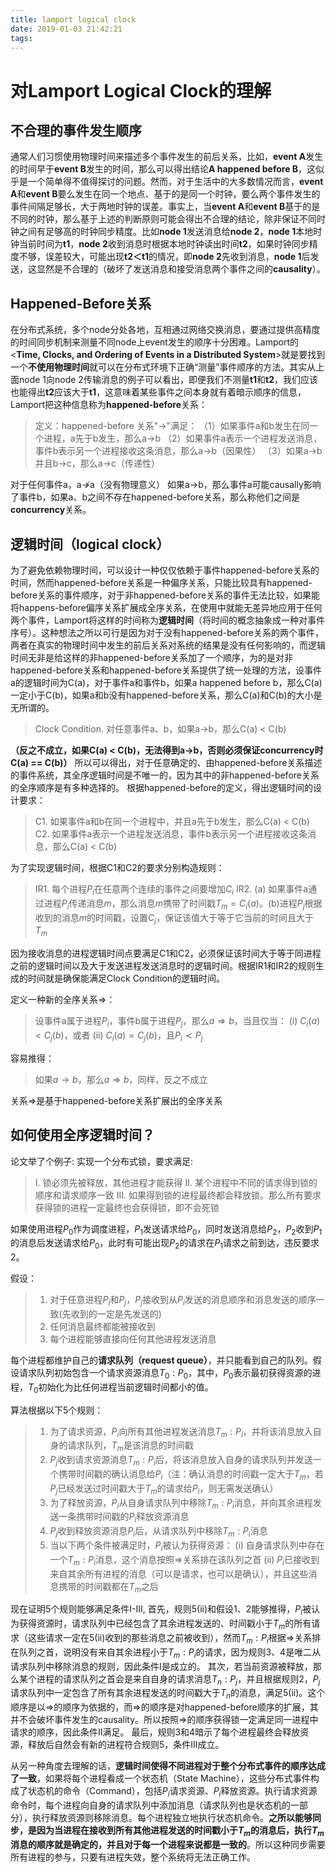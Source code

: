 ```yaml
---
title: lamport logical clock
date: 2019-01-03 21:42:21
tags:
---
```

# 对Lamport Logical Clock的理解

##  不合理的事件发生顺序

通常人们习惯使用物理时间来描述多个事件发生的前后关系，比如，**event A**发生的时间早于**event B**发生的时间，那么可以得出结论**A happened before B**，这似乎是一个简单得不值得探讨的问题。然而，对于生活中的大多数情况而言，**event A**和**event B**要么发生在同一个地点、基于的是同一个时钟，要么两个事件发生的事件间隔足够长，大于两地时钟的误差。事实上，当**event A**和**event B**基于的是不同的时钟，那么基于上述的判断原则可能会得出不合理的结论，除非保证不同时钟之间有足够高的时钟同步精度。比如**node 1**发送消息给**node 2**，**node 1**本地时钟当前时间为**t1**，**node 2**收到消息时根据本地时钟读出时间**t2**，如果时钟同步精度不够，误差较大，可能出现**t2＜t1**的情况，即**node 2**先收到消息，**node 1**后发送，这显然是不合理的（破坏了发送消息和接受消息两个事件之间的**causality**）。

##  Happened-Before关系

在分布式系统，多个node分处各地，互相通过网络交换消息，要通过提供高精度的时间同步机制来测量不同node上event发生的顺序十分困难。Lamport的<**Time, Clocks, and Ordering of Events in a Distributed System**>就是要找到一个**不使用物理时间**就可以在分布式环境下正确“测量”事件顺序的方法。其实从上面node 1向node 2传输消息的例子可以看出，即便我们不测量**t1**和**t2**，我们应该也能得出**t2**应该大于**t1**，这意味着某些事件之间本身就有着暗示顺序的信息，Lamport把这种信息称为**happened-before**关系：
>定义：happened-before 关系"$\rightarrow$"满足：
>（1）如果事件a和b发生在同一个进程，a先于b发生，那么a$\rightarrow$b
>（2）如果事件a表示一个进程发送消息，事件b表示另一个进程接收这条消息，那么a$\rightarrow$b（因果性）
>（3）如果a$\rightarrow$b并且b$\rightarrow$c，那么a$\rightarrow$c（传递性）

对于任何事件a，a$\nrightarrow$a（没有物理意义）
如果a$\rightarrow$b，那么事件a可能causally影响了事件b，如果a、b之间不存在happened-before关系，那么称他们之间是**concurrency**关系。

## 逻辑时间（logical clock）

为了避免依赖物理时间，可以设计一种仅仅依赖于事件happened-before关系的时间，然而happened-before关系是一种偏序关系，只能比较具有happened-before关系的事件顺序，对于非happened-before关系的事件无法比较，如果能将happens-before偏序关系扩展成全序关系，在使用中就能无差异地应用于任何两个事件，Lamport将这样的时间称为**逻辑时间**（将时间的概念抽象成一种对事件序号）。这种想法之所以可行是因为对于没有happened-before关系的两个事件，两者在真实的物理时间中发生的前后关系对系统的结果是没有任何影响的，而逻辑时间无非是给这样的非happened-before关系加了一个顺序，为的是对非happened-before关系和happened-before关系提供了统一处理的方法，设事件a的逻辑时间为C(a)，对于事件a和事件b，如果a happened before b，那么C(a)一定小于C(b)，如果a和b没有happened-before关系，那么C(a)和C(b)的大小是无所谓的。
>Clock Condition. 对任意事件a、b，如果a$\rightarrow$b，那么C(a) < C(b)

**（反之不成立，如果C(a) < C(b)，无法得到a$\rightarrow$b，否则必须保证concurrency时C(a) == C(b)）**
所以可以得出，对于任意确定的、由happened-before关系描述的事件系统，其全序逻辑时间是不唯一的，因为其中的非happened-before关系的全序顺序是有多种选择的。
根据happened-before的定义，得出逻辑时间的设计要求：
>C1. 如果事件a和b在同一个进程中，并且a先于b发生，那么C(a) < C(b)
>C2. 如果事件a表示一个进程发送消息，事件b表示另一个进程接收这条消息，那么C(a) < C(b)

  为了实现逻辑时间，根据C1和C2的要求分别构造规则：
  >IR1. 每个进程$P_i$在任意两个连续的事件之间要增加$C_i$
  >IR2. (a) 如果事件a通过进程$P_i$传递消息$m$，那么消息$m$携带了时间戳$T_m = C_i(a)$。(b)进程$P_j$根据收到的消息$m$的时间戳，设置$C_j$，保证该值大于等于它当前的时间且大于$T_m$

因为接收消息的进程逻辑时间点要满足C1和C2，必须保证该时间大于等于同进程之前的逻辑时间以及大于发送进程发送消息时的逻辑时间。根据IR1和IR2的规则生成的时间就是确保能满足Clock Condition的逻辑时间。

定义一种新的全序关系$\Rightarrow$：
>设事件a属于进程$P_i$，事件b属于进程$P_j$，那么$a\Rightarrow b$，当且仅当：
>(i) $C_i(a) < C_j(b)$，或者
>(ii) $C_i(a) = C_j(b)$，且$P_i \prec P_j$

容易推得：
>如果$a\rightarrow b$，那么$a\Rightarrow b$，同样，反之不成立

关系$\Rightarrow$是基于happened-before关系扩展出的全序关系

## 如何使用全序逻辑时间？

论文举了个例子: 实现一个分布式锁，要求满足:

>I.  锁必须先被释放，其他进程才能获得
>II.  某个进程中不同的请求得到锁的顺序和请求顺序一致
>III.  如果得到锁的进程最终都会释放锁。那么所有要求获得锁的进程一定最终也会获得锁，即不会死锁

如果使用进程$P_0$作为调度进程，$P_1$发送请求给$P_0$，同时发送消息给$P_2$，$P_2$收到$P_1$的消息后发送请求给$P_0$，此时有可能出现$P_2$的请求在$P_1$请求之前到达，违反要求2。

假设：
>1. 对于任意进程$P_i$和$P_j$，$P_j$接收到从$P_i$发送的消息顺序和消息发送的顺序一致(先收到的一定是先发送的)
>2. 任何消息最终都能被接收到
>3. 每个进程能够直接向任何其他进程发送消息

每个进程都维护自己的**请求队列（request queue）**，并只能看到自己的队列。假设请求队列初始包含一个请求资源消息$T_0:P_0$，其中，$P_0$表示最初获得资源的进程，$T_0$初始化为比任何进程当前逻辑时间都小的值。

算法根据以下5个规则：
>1. 为了请求资源，$P_i$向所有其他进程发送消息$T_m:P_i$，并将该消息放入自身的请求队列，$T_m$是该消息的时间戳
>2. $P_j$收到请求资源消息$T_m:P_i$后，将该消息放入自身的请求队列并发送一个携带时间戳的确认消息给$P_i$（注：确认消息的时间戳一定大于$T_m$，若$P_j$已经发送过时间戳大于$T_m$的请求给$P_i$，则无需发送确认）
>3. 为了释放资源，$P_i$从自身请求队列中移除$T_m:P_i$消息，并向其余进程发送一条携带时间戳的$P_i$释放资源消息
>4. $P_j$收到释放资源消息$P_i$后，从请求队列中移除$T_m:P_i$消息
>5. 当以下两个条件被满足时，$P_i$被认为获得资源：
>(i) 自身请求队列中存在一个$T_m:P_i$消息，这个消息按照$\Rightarrow$关系排在该队列之首
>(ii) $P_i$已接收到来自其余所有进程的消息（可以是请求，也可以是确认），并且这些消息携带的时间戳都在$T_m$之后

现在证明5个规则能够满足条件I-III,
首先，规则5(ii)和假设1、2能够推得，$P_i$被认为获得资源时，请求队列中已经包含了其余进程发送的、时间戳小于$T_m$的所有请求（这些请求一定在5(ii)收到的那些消息之前被收到），然而$T_m:P_i$根据$\Rightarrow$关系排在队列之首，说明没有来自其余进程小于$T_m:P_i$的请求，因为规则3、4是唯二从请求队列中移除消息的规则，因此条件I是成立的。
其次，若当前资源被释放，那么某个进程的请求队列之首会是来自自身的请求消息$T_n:P_j$，并且根据规则2，$P_j$请求队列中一定包含了所有其余进程发送的时间戳大于$T_n$的消息，满足5(ii)。这个顺序是以$\Rightarrow$的顺序为依据的，而$\Rightarrow$的顺序是对happened-before顺序的扩展，其并不会破坏事件发生的causality。所以按照$\Rightarrow$的顺序获得锁一定满足同一进程中请求的顺序，因此条件II满足。
最后，规则3和4暗示了每个进程最终会释放资源，释放后自然会有新的进程符合规则5，条件III成立。

从另一种角度去理解的话，**逻辑时间使得不同进程对于整个分布式事件的顺序达成了一致**，如果将每个进程看成一个状态机（State Machine），这些分布式事件构成了状态机的命令（Command），包括$P_i$请求资源、$P_i$释放资源。执行请求资源命令时，每个进程向自身的请求队列中添加消息（请求队列也是状态机的一部分），执行释放资源则移除消息。每个进程独立地执行状态机命令。**之所以能够同步，是因为当进程在接收到所有其他进程发送的时间戳小于$T_m$的消息后，执行$T_m$消息的顺序就是确定的，并且对于每一个进程来说都是一致的**。所以这种同步需要所有进程的参与，只要有进程失效，整个系统将无法正确工作。
